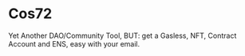# Cos72
Yet Another DAO/Community Tool, BUT: get a Gasless, NFT, Contract Account and ENS, easy with your email.
